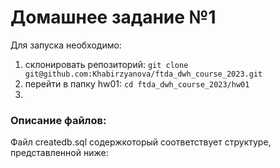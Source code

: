 # Домашнее задание №1

Для запуска необходимо:
1. склонировать репозиторий: `git clone git@github.com:Khabirzyanova/ftda_dwh_course_2023.git`
2. перейти в папку hw01: `cd ftda_dwh_course_2023/hw01`
3. 


### Описание файлов:
 Файл createdb.sql содержкоторый соответствует структуре, представленной ниже:




